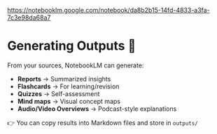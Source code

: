 
https://notebooklm.google.com/notebook/da8b2b15-14fd-4833-a3fa-7c3e98da68a7
# Generating Outputs 🧠

From your sources, NotebookLM can generate:

- **Reports** → Summarized insights
- **Flashcards** → For learning/revision
- **Quizzes** → Self-assessment
- **Mind maps** → Visual concept maps
- **Audio/Video Overviews** → Podcast-style explanations

👉 You can copy results into Markdown files and store in `outputs/`
